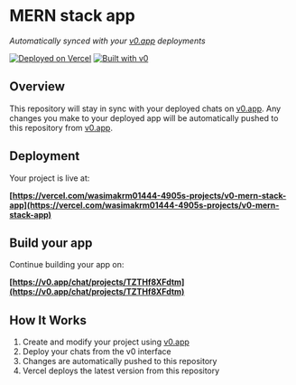 # MERN stack app

*Automatically synced with your [v0.app](https://v0.app) deployments*

[![Deployed on Vercel](https://img.shields.io/badge/Deployed%20on-Vercel-black?style=for-the-badge&logo=vercel)](https://vercel.com/wasimakrm01444-4905s-projects/v0-mern-stack-app)
[![Built with v0](https://img.shields.io/badge/Built%20with-v0.app-black?style=for-the-badge)](https://v0.app/chat/projects/TZTHf8XFdtm)

## Overview

This repository will stay in sync with your deployed chats on [v0.app](https://v0.app).
Any changes you make to your deployed app will be automatically pushed to this repository from [v0.app](https://v0.app).

## Deployment

Your project is live at:

**[https://vercel.com/wasimakrm01444-4905s-projects/v0-mern-stack-app](https://vercel.com/wasimakrm01444-4905s-projects/v0-mern-stack-app)**

## Build your app

Continue building your app on:

**[https://v0.app/chat/projects/TZTHf8XFdtm](https://v0.app/chat/projects/TZTHf8XFdtm)**

## How It Works

1. Create and modify your project using [v0.app](https://v0.app)
2. Deploy your chats from the v0 interface
3. Changes are automatically pushed to this repository
4. Vercel deploys the latest version from this repository